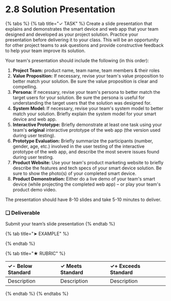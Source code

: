 # 2.8 Solution Presentation

{% tabs %}
{% tab title="✓ TASK" %}
Create a slide presentation that explains and demonstrates the smart device and web app that your team designed and developed as your project solution. Practice your presentation before delivering it to your class. This will be an opportunity for other project teams to ask questions and provide constructive feedback to help your team improve its solution.

Your team's presentation should include the following \(in this order\):

1. **Project Team:** product name, team name, team members & their roles
2. **Value Proposition:** If necessary, revise your team's value proposition to better match your solution. Be sure the value proposition is clear and compelling.
3. **Persona:**  If necessary, revise your team's persona to better match the target users for your solution. Be sure the persona is useful for understanding the target users that the solution was designed for.
4. **System Model:** If necessary, revise your team's system model to better match your solution. Briefly explain the system model for your smart device and web app.
5. **Interactive Prototype:** Briefly demonstrate at least one task using your team's **original** interactive prototype of the web app \(the version used during user testing\).
6. **Prototype Evaluation:**  Briefly summarize the participants \(number, gender, age, etc.\) involved in the user testing of the interactive prototype of the web app, and describe the most severe issues found during user testing.
7. **Product Website:** Use your team's product marketing website to briefly describe the features and tech specs of your smart device solution. Be sure to show the photo\(s\) of your completed smart device.
8. **Product Demonstration:**  Either do a live demo of your team's smart device \(while projecting the completed web app\) – or play your team's product demo video.

The presentation should have 8-10 slides and take 5-10 minutes to deliver.

### **❏ Deliverable**

Submit your team’s slide presentation
{% endtab %}

{% tab title="➤ EXAMPLE" %}

{% endtab %}

{% tab title="★ RUBRIC" %}


| **✓- Below Standard** | **✓ Meets Standard** | **✓+ Exceeds Standard** |
| :--- | :--- | :--- |
| Description | Description | Description |
{% endtab %}
{% endtabs %}

